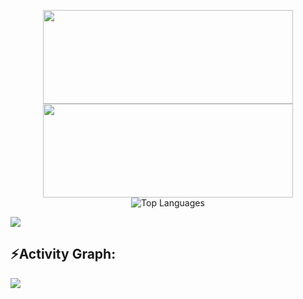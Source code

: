 <p align=center>
    <img width='400' height='150' src='https://streak-stats.demolab.com/?user=Mortza81&theme=vue-dark&hide_border=true&show_icons=true&border_radius=10'/>
    <img width='400' height='150' src='https://github-readme-stats.vercel.app/api?username=Mortza81&theme=vue-dark&hide_border=true&show_icons=true&border_radius=10'/>
    <img src="https://github-readme-stats.vercel.app/api/top-langs/?username=Mortza81&layout=compact&theme=radical" alt="Top Languages" style="max-width: 100%;"/>
</p>
<img src="https://user-images.githubusercontent.com/73097560/115834477-dbab4500-a447-11eb-908a-139a6edaec5c.gif"><h2 align="left">⚡Activity Graph:</h2>
<img align="center" src="https://github-readme-activity-graph.vercel.app/graph?username=Mortza81&theme=monokai"/>
